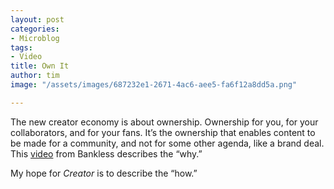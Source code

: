 ```yaml
---
layout: post
categories:
- Microblog
tags:
- Video
title: Own It
author: tim
image: "/assets/images/687232e1-2671-4ac6-aee5-fa6f12a8dd5a.png"

---
```

The new creator economy is about ownership. Ownership for you, for your collaborators, and for your fans. It’s the ownership that enables content to be made for a community, and not for some other agenda, like a brand deal. This [video](https://youtu.be/Yc2m_NfxZj8 "video ") from Bankless describes the “why.”

My hope for _Creator_ is to describe the “how.”